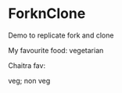 # ForknClone
Demo to replicate fork and clone

My favourite food:
vegetarian

Chaitra fav:

veg; non veg

